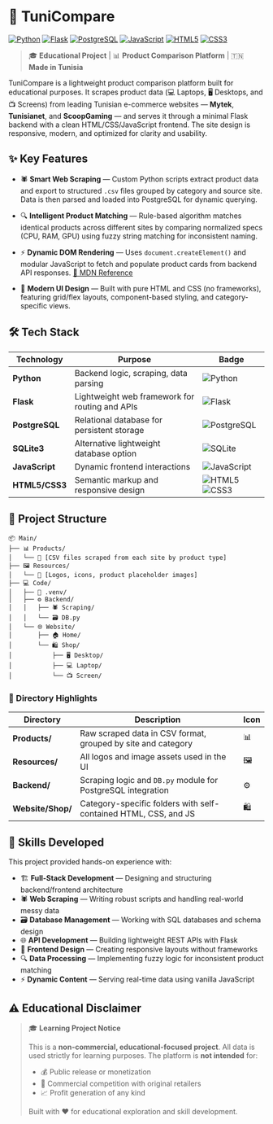 # 🛒 TuniCompare

[![Python](https://img.shields.io/badge/Python-3776AB?style=for-the-badge&logo=python&logoColor=white)](https://python.org)
[![Flask](https://img.shields.io/badge/Flask-000000?style=for-the-badge&logo=flask&logoColor=white)](https://flask.palletsprojects.com)
[![PostgreSQL](https://img.shields.io/badge/PostgreSQL-316192?style=for-the-badge&logo=postgresql&logoColor=white)](https://postgresql.org)
[![JavaScript](https://img.shields.io/badge/JavaScript-F7DF1E?style=for-the-badge&logo=javascript&logoColor=black)](https://developer.mozilla.org/en-US/docs/Web/JavaScript)
[![HTML5](https://img.shields.io/badge/HTML5-E34F26?style=for-the-badge&logo=html5&logoColor=white)](https://developer.mozilla.org/en-US/docs/Web/HTML)
[![CSS3](https://img.shields.io/badge/CSS3-1572B6?style=for-the-badge&logo=css3&logoColor=white)](https://developer.mozilla.org/en-US/docs/Web/CSS)

> 🎓 **Educational Project** | 📊 **Product Comparison Platform** | 🇹🇳 **Made in Tunisia**

TuniCompare is a lightweight product comparison platform built for educational purposes. It scrapes product data (💻 Laptops, 🖥️ Desktops, and 📺 Screens) from leading Tunisian e-commerce websites — **Mytek**, **Tunisianet**, and **ScoopGaming** — and serves it through a minimal Flask backend with a clean HTML/CSS/JavaScript frontend. The site design is responsive, modern, and optimized for clarity and usability.

## ✨ Key Features

- 🕷️ **Smart Web Scraping** — Custom Python scripts extract product data and export to structured `.csv` files grouped by category and source site. Data is then parsed and loaded into PostgreSQL for dynamic querying.

- 🔍 **Intelligent Product Matching** — Rule-based algorithm matches identical products across different sites by comparing normalized specs (CPU, RAM, GPU) using fuzzy string matching for inconsistent naming.

- ⚡ **Dynamic DOM Rendering** — Uses `document.createElement()` and modular JavaScript to fetch and populate product cards from backend API responses. [📖 MDN Reference](https://developer.mozilla.org/en-US/docs/Web/API/Document/createElement)

- 🎨 **Modern UI Design** — Built with pure HTML and CSS (no frameworks), featuring grid/flex layouts, component-based styling, and category-specific views.

## 🛠️ Tech Stack

| Technology | Purpose | Badge |
|------------|---------|-------|
| **Python** | Backend logic, scraping, data parsing | ![Python](https://img.shields.io/badge/Python-3776AB?style=flat-square&logo=python&logoColor=white) |
| **Flask** | Lightweight web framework for routing and APIs | ![Flask](https://img.shields.io/badge/Flask-000000?style=flat-square&logo=flask&logoColor=white) |
| **PostgreSQL** | Relational database for persistent storage | ![PostgreSQL](https://img.shields.io/badge/PostgreSQL-316192?style=flat-square&logo=postgresql&logoColor=white) |
| **SQLite3** | Alternative lightweight database option | ![SQLite](https://img.shields.io/badge/SQLite-07405E?style=flat-square&logo=sqlite&logoColor=white) |
| **JavaScript** | Dynamic frontend interactions | ![JavaScript](https://img.shields.io/badge/JavaScript-F7DF1E?style=flat-square&logo=javascript&logoColor=black) |
| **HTML5/CSS3** | Semantic markup and responsive design | ![HTML5](https://img.shields.io/badge/HTML5-E34F26?style=flat-square&logo=html5&logoColor=white) ![CSS3](https://img.shields.io/badge/CSS3-1572B6?style=flat-square&logo=css3&logoColor=white) |

## 📁 Project Structure

```
📦 Main/
├── 📊 Products/
│   └── 📄 [CSV files scraped from each site by product type]
├── 🖼️ Resources/
│   └── 🎨 [Logos, icons, product placeholder images]
├── 💻 Code/
│   ├── 🐍 .venv/
│   ├── ⚙️ Backend/
│   │   ├── 🕷️ Scraping/
│   │   └── 🗃️ DB.py
│   └── 🌐 Website/
│       ├── 🏠 Home/
│       └── 🛍️ Shop/
│           ├── 🖥️ Desktop/
│           ├── 💻 Laptop/
│           └── 📺 Screen/
```

### 📂 Directory Highlights

| Directory | Description | Icon |
|-----------|-------------|------|
| **Products/** | Raw scraped data in CSV format, grouped by site and category | 📊 |
| **Resources/** | All logos and image assets used in the UI | 🖼️ |
| **Backend/** | Scraping logic and `DB.py` module for PostgreSQL integration | ⚙️ |
| **Website/Shop/** | Category-specific folders with self-contained HTML, CSS, and JS | 🛍️ |

## 🚀 Skills Developed

This project provided hands-on experience with:

- 🏗️ **Full-Stack Development** — Designing and structuring backend/frontend architecture
- 🕷️ **Web Scraping** — Writing robust scripts and handling real-world messy data
- 🗃️ **Database Management** — Working with SQL databases and schema design
- 🌐 **API Development** — Building lightweight REST APIs with Flask
- 🎨 **Frontend Design** — Creating responsive layouts without frameworks
- 🔍 **Data Processing** — Implementing fuzzy logic for inconsistent product matching
- ⚡ **Dynamic Content** — Serving real-time data using vanilla JavaScript

## ⚠️ Educational Disclaimer

> 🎓 **Learning Project Notice**
> 
> This is a **non-commercial, educational-focused project**. All data is used strictly for learning purposes. The platform is **not intended** for:
> - 💰 Public release or monetization
> - 🏢 Commercial competition with original retailers
> - 📈 Profit generation of any kind
>
> Built with ❤️ for educational exploration and skill development.
